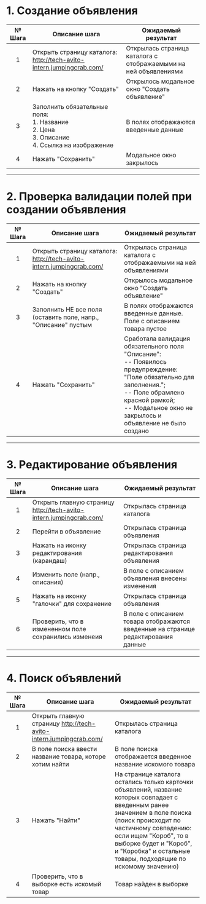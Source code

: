 # 1. Создание объявления

| № Шага | Описание шага                                                                                             | Ожидаемый результат                                             |
| :----: | --------------------------------------------------------------------------------------------------------- | --------------------------------------------------------------- |
|   1    | Открыть страницу каталога: http://tech-avito-intern.jumpingcrab.com/                                      | Открылась страница каталога с отображаемыми на ней объявлениями |
|   2    | Нажать на кнопку "Создать"                                                                                | Открылось модальное окно "Создать объявление"                   |
|   3    | Заполнить обязательные поля: <br> 1. Название <br> 2. Цена <br> 3. Описание <br> 4. Ссылка на изображение | В полях отображаются введенные данные                           |
|   4    | Нажать "Сохранить"                                                                                        | Модальное окно закрылось                                        |

---

# 2. Проверка валидации полей при создании объявления

| № Шага | Описание шага                                                        | Ожидаемый результат                                                                                                                                                                                                              |
| :----: | -------------------------------------------------------------------- | -------------------------------------------------------------------------------------------------------------------------------------------------------------------------------------------------------------------------------- |
|   1    | Открыть страницу каталога: http://tech-avito-intern.jumpingcrab.com/ | Открылась страница каталога с отображаемыми на ней объявлениями                                                                                                                                                                  |
|   2    | Нажать на кнопку "Создать"                                           | Открылось модальное окно "Создать объявление"                                                                                                                                                                                    |
|   3    | Заполнить НЕ все поля (оставить поле, напр., "Описание" пустым       | В полях отображаются введенные данные. Поле с описанием товара пустое                                                                                                                                                            |
|   4    | Нажать "Сохранить"                                                   | Сработала валидация обязательного поля "Описание": <br> -- Появилось предупреждение: "Поле обязательно для заполнения."; <br> -- Поле обрамлено красной рамкой; <br> -- Модальное окно не закрылось и объявление не было создано |

---

# 3. Редактирование объявления

| № Шага | Описание шага                                                      | Ожидаемый результат                                                                |
| :----: | ------------------------------------------------------------------ | ---------------------------------------------------------------------------------- |
|   1    | Открыть главную страницу http://tech-avito-intern.jumpingcrab.com/ | Открылась страница каталога                                                        |
|   2    | Перейти в объявление                                               | Открылась страница объявления                                                      |
|   3    | Нажать на иконку редактирования (карандаш)                         | Открылась страница редактирования объявления                                       |
|   4    | Изменить поле (напр., описания)                                    | В поле с описанием объявления внесены изменения                                    |
|   5    | Нажать на иконку "галочки" для сохранение                          | Открылась страница объявления                                                      |
|   6    | Проверить, что в измененном поле сохранились изменеия              | В поле с описанием товара отображаются введенные на странице редактирования данные |

---

# 4. Поиск объявлений

| № Шага | Описание шага                                                      | Ожидаемый результат                                                                                                                                                                                                                                                                          |
| :----: | ------------------------------------------------------------------ | -------------------------------------------------------------------------------------------------------------------------------------------------------------------------------------------------------------------------------------------------------------------------------------------- |
|   1    | Открыть главную страницу http://tech-avito-intern.jumpingcrab.com/ | Открылась страница каталога                                                                                                                                                                                                                                                                  |
|   2    | В поле поиска ввести название товара, которе хотим найти           | В поле поиска отображается введенное название искомого товара                                                                                                                                                                                                                                |
|   3    | Нажать "Найти"                                                     | На странице каталога остались только карточки объявлений, название которых совпадает с введенным ранее значением в поле поиска (поиск происходит по частичному совпадению: если ищем "Короб", то в выборке будет и "Короб", и "Коробка" и остальные товары, подходящие по искомому значению) |
|   4    | Проверить, что в выборке есть искомый товар                        | Товар найден в выборке                                                                                                                                                                                                                                                                       |
